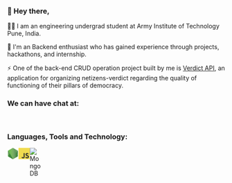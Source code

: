 ### 👋 Hey there,

👨‍🎓 I am an engineering undergrad student at Army Institute of Technology Pune, India.

🔭 I'm an Backend enthusiast who has gained experience through projects, hackathons, and internship.

⚡ One of the back-end CRUD operation project built by me is [Verdict API](https://github.com/PRAKASHDUBEY/verdict), an application for organizing netizens-verdict regarding the quality of functioning of their pillars of democracy.


### We can have chat at:

[<img align="left" alt="" width="22px" src="https://img.icons8.com/color/344/linkedin-2--v1.png" />](https://www.linkedin.com/in/prakashdubey01/)

<br />

### Languages, Tools and Technology:

<img align="left" alt="Node.js" width="26px" src="https://raw.githubusercontent.com/github/explore/80688e429a7d4ef2fca1e82350fe8e3517d3494d/topics/nodejs/nodejs.png" />
<img align="left" alt="JavaScript" width="26px" src="https://raw.githubusercontent.com/github/explore/80688e429a7d4ef2fca1e82350fe8e3517d3494d/topics/javascript/javascript.png" />
<img align="left" alt="MongoDB" width="26px" src="https://img.icons8.com/external-tal-revivo-shadow-tal-revivo/344/external-mongodb-a-cross-platform-document-oriented-database-program-logo-shadow-tal-revivo.png" />
<br />
<br />

